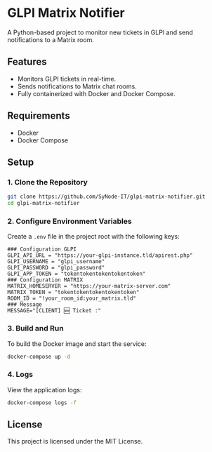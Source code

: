 # GLPI Matrix Notifier

A Python-based project to monitor new tickets in GLPI and send notifications to a Matrix room.

## Features

- Monitors GLPI tickets in real-time.
- Sends notifications to Matrix chat rooms.
- Fully containerized with Docker and Docker Compose.

## Requirements

- Docker
- Docker Compose

## Setup

### 1. Clone the Repository

```bash
git clone https://github.com/SyNode-IT/glpi-matrix-notifier.git
cd glpi-matrix-notifier
```

### 2. Configure Environment Variables

Create a `.env` file in the project root with the following keys:

```
### Configuration GLPI
GLPI_API_URL = "https://your-glpi-instance.tld/apirest.php"
GLPI_USERNAME = "glpi_username"
GLPI_PASSWORD = "glpi_password"
GLPI_APP_TOKEN = "tokentokentokentokentoken"
### Configuration MATRIX
MATRIX_HOMESERVER = "https://your-matrix-server.com"
MATRIX_TOKEN = "tokentokentokentokentoken"
ROOM_ID = "!your_room_id:your_matrix.tld"
### Message
MESSAGE="[CLIENT] 🆕 Ticket :"
```

### 3. Build and Run

To build the Docker image and start the service:

```bash
docker-compose up -d
```

### 4. Logs

View the application logs:

```bash
docker-compose logs -f
```

## License

This project is licensed under the MIT License.
